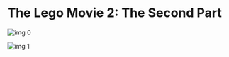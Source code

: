 # The Lego Movie 2: The Second Part

![img 0](https://i.imgur.com/aOb677L.jpg)

![img 1](https://i.imgur.com/uVSnUY3.jpg)


